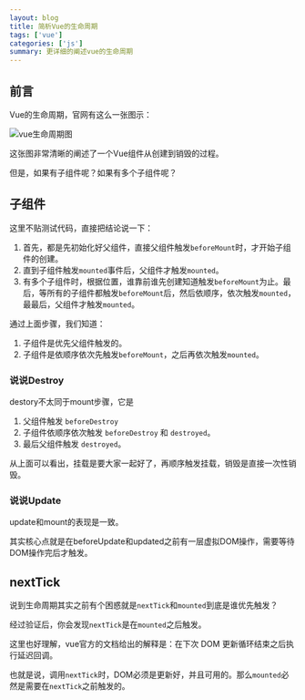 ```yaml
---
layout: blog
title: 简析Vue的生命周期
tags: ['vue']
categories: ['js']
summary: 更详细的阐述vue的生命周期
---
```


## 前言

Vue的生命周期，官网有这么一张图示：

![vue生命周期图](https://cn.vuejs.org/images/lifecycle.png)

这张图非常清晰的阐述了一个Vue组件从创建到销毁的过程。

但是，如果有子组件呢？如果有多个子组件呢？

## 子组件

这里不贴测试代码，直接把结论说一下：

1. 首先，都是先初始化好父组件，直接父组件触发`beforeMount`时，才开始子组件的创建。
2. 直到子组件触发`mounted`事件后，父组件才触发`mounted`。
3. 有多个子组件时，根据位置，谁靠前谁先创建知道触发`beforeMount`为止。最后，等所有的子组件都触发`beforeMount`后，然后依顺序，依次触发`mounted`，最最后，父组件才触发`mounted`。

通过上面步骤，我们知道：

1. 子组件是优先父组件触发的。
2. 子组件是依顺序依次先触发`beforeMount`，之后再依次触发`mounted`。

### 说说Destroy

destory不太同于mount步骤，它是

1. 父组件触发 `beforeDestroy`
2. 子组件依顺序依次触发 `beforeDestroy` 和 `destroyed`。
3. 最后父组件触发 `destroyed`。

从上面可以看出，挂载是要大家一起好了，再顺序触发挂载，销毁是直接一次性销毁。

### 说说Update

update和mount的表现是一致。

其实核心点就是在beforeUpdate和updated之前有一层虚拟DOM操作，需要等待DOM操作完后才触发。

## nextTick

说到生命周期其实之前有个困惑就是`nextTick`和`mounted`到底是谁优先触发？

经过验证后，你会发现`nextTick`是在`mounted`之后触发。

这里也好理解，vue官方的文档给出的解释是：在下次 DOM 更新循环结束之后执行延迟回调。

也就是说，调用`nextTick`时，DOM必须是更新好，并且可用的。那么`mounted`必然是需要在`nextTick`之前触发的。